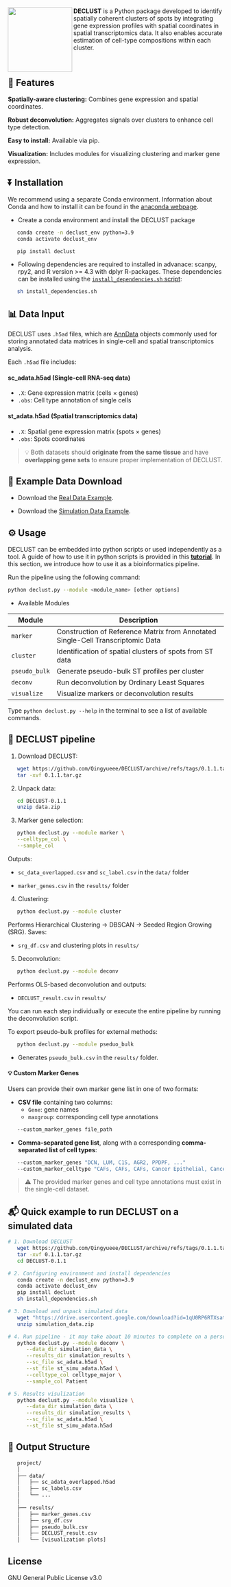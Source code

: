 #  <img src="./logo.png" align="left" height="150" /></a>

<strong>DECLUST</strong> is a Python package developed to identify spatially coherent clusters of spots by integrating gene expression profiles with spatial coordinates in spatial transcriptomics data. It also enables accurate estimation of cell-type compositions within each cluster.


<br> 

## 🌟 Features

 **Spatially-aware clustering:** Combines gene expression and spatial coordinates.

 **Robust deconvolution:** Aggregates signals over clusters to enhance cell type detection.

 **Easy to install:** Available via pip.

 **Visualization:** Includes modules for visualizing clustering and marker gene expression.

## ⏬ Installation

We recommend using a separate Conda environment. Information about Conda and how to install it can be found in the [anaconda webpage](https://www.anaconda.com/docs/getting-started/miniconda/main).

- Create a conda environment and install the DECLUST package

```bash
   conda create -n declust_env python=3.9
   conda activate declust_env

   pip install declust
```
- Following dependencies are required to installed in advanace: scanpy, rpy2, and R version >= 4.3 with dplyr R-packages. These dependencies can be installed using the [`install_dependencies.sh` script](https://github.com/Qingyueee/DECLUST/blob/main/install_dependencies.sh):

```bash
   sh install_dependencies.sh
```

## 📊 Data Input

DECLUST uses `.h5ad` files, which are [AnnData](https://anndata.readthedocs.io/en/latest/) objects commonly used for storing annotated data matrices in single-cell and spatial transcriptomics analysis.

Each `.h5ad` file includes:

#### **sc_adata.h5ad** (Single-cell RNA-seq data)
- `.X`: Gene expression matrix (cells × genes)
- `.obs`: Cell type annotation of single cells

#### **st_adata.h5ad** (Spatial transcriptomics data)
- `.X`: Spatial gene expression matrix (spots × genes)
- `.obs`: Spots coordinates

> 💡 Both datasets should **originate from the same tissue** and have **overlapping gene sets** to ensure proper implementation of DECLUST.

## 🔗 Example Data Download  

- Download the [Real Data Example](https://drive.google.com/uc?export=download&id=1LrSQYf1_IqQzxx7GeJrbBsEyuLLHHERC). 
   
- Download the [Simulation Data Example](https://drive.google.com/uc?export=download&id=1qU0RP6RTXsatiOcndlKzOuwOUttDHZb5).


## ⚙️ Usage
DECLUST can be embedded into python scripts or used independently as a tool.
A guide of how to use it in python scripts is provided in this <a href="https://github.com/Qingyueee/DECLUST/blob/main/tutorial.ipynb" target="_blank">**tutorial**</a>. In this section, we introduce how to use it as a bioinformatics pipeline.

Run the pipeline using the following command:

```bash
python declust.py --module <module_name> [other options]
```

- Available Modules

| Module       | Description                                                                    |
|--------------|--------------------------------------------------------------------------------|
| `marker`     | Construction of Reference Matrix from Annotated Single-Cell Transcriptomic Data|
| `cluster`    | Identification of spatial clusters of spots from ST data                       |
| `pseudo_bulk`| Generate pseudo-bulk ST profiles per cluster                                   |
| `deconv`     | Run deconvolution by Ordinary Least Squares                                    |
| `visualize`  | Visualize markers or deconvolution results                                     |

Type `python declust.py --help` in the terminal to see a list of available commands.

## 🧬 DECLUST pipeline

1. Download DECLUST:

```bash
   wget https://github.com/Qingyueee/DECLUST/archive/refs/tags/0.1.1.tar.gz
   tar -xvf 0.1.1.tar.gz
```

2. Unpack data:

```bash
   cd DECLUST-0.1.1
   unzip data.zip
```
3. Marker gene selection:

```bash
   python declust.py --module marker \
   --celltype_col \
   --sample_col
```

Outputs:

- `sc_data_overlapped.csv` and `sc_label.csv` in the `data/` folder

- `marker_genes.csv` in the `results/` folder

4. Clustering:

```bash
   python declust.py --module cluster
```

Performs Hierarchical Clustering → DBSCAN → Seeded Region Growing (SRG). Saves:

- `srg_df.csv` and clustering plots in `results/`

5. Deconvolution:

```bash
   python declust.py --module deconv
```

Performs OLS-based deconvolution and outputs:

- `DECLUST_result.csv` in `results/`

You can run each step individually or execute the entire pipeline by running the deconvolution script.

To export pseudo-bulk profiles for external methods:

```bash
   python declust.py --module pseduo_bulk
```

- Generates `pseudo_bulk.csv` in the `results/` folder.

#### 💡 Custom Marker Genes

Users can provide their own marker gene list in one of two formats:

- **CSV file** containing two columns:
   - `Gene`: gene names  
   - `maxgroup`: corresponding cell type annotations

```bash
   --custom_marker_genes file_path
```

- **Comma-separated gene list**, along with a corresponding **comma-separated list of cell types**:

```bash
   --custom_marker_genes "DCN, LUM, C1S, AGR2, PPDPF, ..."
   --custom_marker_celltype "CAFs, CAFs, CAFs, Cancer Epithelial, Cancer Epithelial, ..."
```
> ⚠️ The provided marker genes and cell type annotations must exist in the single-cell dataset.

## 📬 Quick example to run DECLUST on a simulated data

```bash
# 1. Download DECLUST
   wget https://github.com/Qingyueee/DECLUST/archive/refs/tags/0.1.1.tar.gz
   tar -xvf 0.1.1.tar.gz
   cd DECLUST-0.1.1

# 2. Configuring environment and install dependencies
   conda create -n declust_env python=3.9
   conda activate declust_env
   pip install declust
   sh install_dependencies.sh

# 3. Download and unpack simulated data
   wget "https://drive.usercontent.google.com/download?id=1qU0RP6RTXsatiOcndlKzOuwOUttDHZb5&export=download&authuser=0&confirm=t&uuid=8c67cbf0-d0b4-4222-886f-26c23a5491bb&at=APcmpowVSo0cTH-v4qg25Igd78uI%3A1744177571233" -O simulation_data.zip
   unzip simulation_data.zip

# 4. Run pipeline - it may take about 10 minutes to complete on a personal computer
   python declust.py --module deconv \
      --data_dir simulation_data \
      --results_dir simulation_results \
      --sc_file sc_adata.h5ad \
      --st_file st_simu_adata.h5ad \
      --celltype_col celltype_major \
      --sample_col Patient

# 5. Results visulization
   python declust.py --module visualize \
      --data_dir simulation_data \
      --results_dir simulation_results \
      --sc_file sc_adata.h5ad \
      --st_file st_simu_adata.h5ad
```

## 📁 Output Structure

```bash
   project/
   │
   ├── data/
   │   ├── sc_adata_overlapped.h5ad
   │   ├── sc_labels.csv
   │   └── ...
   │
   ├── results/
   │   ├── marker_genes.csv
   │   ├── srg_df.csv
   │   ├── pseudo_bulk.csv
   │   ├── DECLUST_result.csv
   │   └── [visualization plots]
```

## License  

GNU General Public License v3.0
